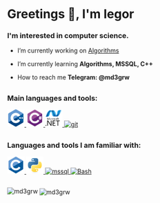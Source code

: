 <h1 align="left">Greetings 👋,   I'm Iegor</h1>
<h3 align="left">I'm interested in computer science.</h3>

- I’m currently working on [Algorithms](https://github.com/md3grw/Algorithms)

- I’m currently learning **Algorithms, MSSQL, C++**

- How to reach me **Telegram: @md3grw**

## <h3 align="left">Main languages and tools:</h3>
<p align="left"> <a href="https://www.w3schools.com/cpp/" target="_blank" rel="noreferrer"> <img src="https://raw.githubusercontent.com/devicons/devicon/master/icons/cplusplus/cplusplus-original.svg" alt="cplusplus" width="40" height="40"/> </a>    <a href="https://www.w3schools.com/cs/" target="_blank" rel="noreferrer"> <img src="https://raw.githubusercontent.com/devicons/devicon/master/icons/csharp/csharp-original.svg" alt="csharp" width="40" height="40"/> </a>    <a href="https://dotnet.microsoft.com/" target="_blank" rel="noreferrer"> <img src="https://raw.githubusercontent.com/devicons/devicon/master/icons/dot-net/dot-net-original-wordmark.svg" alt="dotnet" width="40" height="40"/> </a>    <a href="https://git-scm.com/" target="_blank" rel="noreferrer"> <img src="https://www.vectorlogo.zone/logos/git-scm/git-scm-icon.svg" alt="git" width="40" height="40"/> </a> </p>


## <h3 align="left">Languages and tools I am familiar with:</h3>
<p align="left"> <a href="https://www.cprogramming.com/" target="_blank" rel="noreferrer"> <img src="https://raw.githubusercontent.com/devicons/devicon/master/icons/c/c-original.svg" alt="c" width="40" height="40"/> </a>     <a href="https://www.python.org" target="_blank" rel="noreferrer"> <img src="https://raw.githubusercontent.com/devicons/devicon/master/icons/python/python-original.svg" alt="python" width="40" height="40"/> </a>     <a href="https://www.microsoft.com/en-us/sql-server" target="_blank" rel="noreferrer"> <img src="https://www.svgrepo.com/show/303229/microsoft-sql-server-logo.svg" alt="mssql" width="40" height="40"/> </a> <a href="https://www.gnu.org/software/bash/" target="_blank" rel="noreferrer"> <img  src="https://profilinator.rishav.dev/skills-assets/gnu_bash-icon.svg" alt="Bash" height="40" width=40/> </a>  </p>


## 
<p><img align="left" src="https://github-readme-stats.vercel.app/api/top-langs?username=md3grw&show_icons=true&locale=en&layout=compact" alt="md3grw" /></p>

<p>&nbsp;<img align="center" src="https://github-readme-stats.vercel.app/api?username=md3grw&show_icons=true&locale=en" alt="md3grw" /></p>

